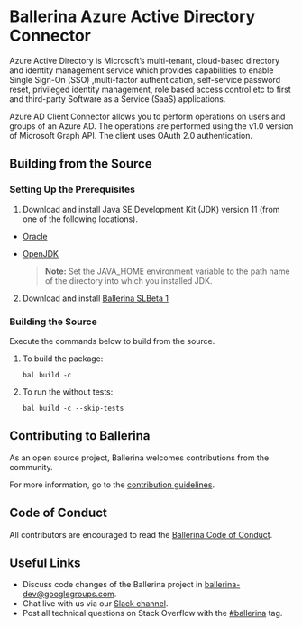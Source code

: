 # Ballerina Azure Active Directory Connector
Azure Active Directory is Microsoft’s multi-tenant, cloud-based directory and identity management service which provides 
capabilities to enable  Single Sign-On (SSO) ,multi-factor authentication, self-service password reset, privileged identity 
management, role based access control etc to first and third-party Software as a Service (SaaS) applications.

Azure AD Client Connector allows you to perform operations on users and groups of an Azure AD. The operations are 
performed using the v1.0 version of Microsoft Graph API. The client uses OAuth 2.0 authentication.

## Building from the Source
### Setting Up the Prerequisites
1. Download and install Java SE Development Kit (JDK) version 11 (from one of the following locations).
 
  * [Oracle](https://www.oracle.com/java/technologies/javase-jdk11-downloads.html)
 
  * [OpenJDK](https://adoptopenjdk.net/)
 
       > **Note:** Set the JAVA_HOME environment variable to the path name of the directory into which you installed
       JDK.
 
2. Download and install [Ballerina SLBeta 1](https://ballerina.io/)

### Building the Source
 
Execute the commands below to build from the source.
 
1. To build the package:
   ```   
   bal build -c
   ```
2. To run the without tests:
   ```
   bal build -c --skip-tests
   ```
## Contributing to Ballerina
 
As an open source project, Ballerina welcomes contributions from the community.
 
For more information, go to the [contribution guidelines](https://github.com/ballerina-platform/ballerina-lang/blob/master/CONTRIBUTING.md).
 
## Code of Conduct
 
All contributors are encouraged to read the [Ballerina Code of Conduct](https://ballerina.io/code-of-conduct).
 
## Useful Links
 
* Discuss code changes of the Ballerina project in [ballerina-dev@googlegroups.com](mailto:ballerina-dev@googlegroups.com).
* Chat live with us via our [Slack channel](https://ballerina.io/community/slack/).
* Post all technical questions on Stack Overflow with the [#ballerina](https://stackoverflow.com/questions/tagged/ballerina) tag.
